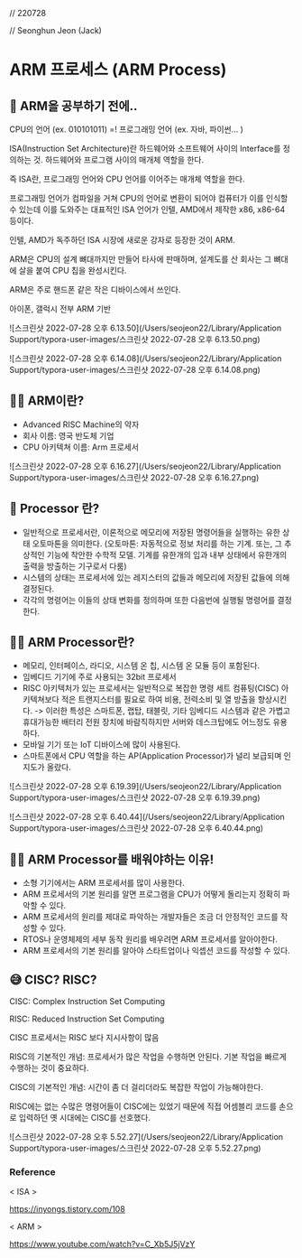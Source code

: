 // 220728

// Seonghun Jeon (Jack)



# ARM 프로세스 (ARM Process)



## 🔡 ARM을 공부하기 전에..

CPU의 언어 (ex. 010101011) =! 프로그래밍 언어 (ex. 자바, 파이썬... )

ISA(Instruction Set Architecture)란 하드웨어와 소프트웨어 사이의 Interface를 정의하는 것. 하드웨어와 프로그램 사이의 매개체 역할을 한다.

즉 ISA란, 프로그래밍 언어와 CPU 언어를 이어주는 매개체 역할을 한다.

프로그래밍 언어가 컴파일을 거쳐 CPU의 언어로 변환이 되어야 컴퓨터가 이를 인식할 수 있는데 이를 도와주는 대표적인 ISA 언어가 인텔, AMD에서 제작한 x86, x86-64 등이다.

인텔, AMD가 독주하던 ISA 시장에 새로운 강자로 등장한 것이 ARM.

ARM은 CPU의 설계 뼈대까지만 만들어 타사에 판매하며, 설계도를 산 회사는 그 뼈대에 살을 붙여 CPU 칩을 완성시킨다. 

ARM은 주로 핸드폰 같은 작은 디바이스에서 쓰인다.

아이폰, 갤럭시 전부 ARM 기반

![스크린샷 2022-07-28 오후 6.13.50](/Users/seojeon22/Library/Application Support/typora-user-images/스크린샷 2022-07-28 오후 6.13.50.png)

![스크린샷 2022-07-28 오후 6.14.08](/Users/seojeon22/Library/Application Support/typora-user-images/스크린샷 2022-07-28 오후 6.14.08.png)



## 💪🏻 ARM이란?

- Advanced RISC Machine의 약자
- 회사 이름: 영국 반도체 기업
- CPU 아키텍쳐 이름: Arm 프로세서

![스크린샷 2022-07-28 오후 6.16.27](/Users/seojeon22/Library/Application Support/typora-user-images/스크린샷 2022-07-28 오후 6.16.27.png)



## 📑 Processor 란?

- 일반적으로 프로세서란, 이론적으로 메모리에 저장된 명령어들을 실행하는 유한 상태 오토마톤을 의미한다. (오토마톤: 자동적으로 정보 처리를 하는 기계. 또는, 그 추상적인 기능에 착안한 수학적 모델. 기계를 유한개의 입과 내부 상태에서 유한개의 출력을 방출하는 기구로서 다룸)
- 시스템의 상태는 프로세서에 있는 레지스터의 값들과 메모리에 저장된 값들에 의해 결정된다.
- 각각의 명령어는 이들의 상태 변화를 정의하며 또한 다음번에 실행될 명령어를 결정한다.



## 💪🏻 ARM Processor란?

- 메모리, 인터페이스, 라디오, 시스템 온 칩, 시스템 온 모듈 등이 포함된다.
- 임베디드 기기에 주로 사용되는 32bit 프로세서
- RISC 아키텍처가 있는 프로세서는 일반적으로 복잡한 명령 세트 컴퓨팅(CISC) 아키텍쳐보다 적은 트랜지스터를 필요로 하여 비용, 전력소비 및 열 방출을 향상시킨다. -> 이러한 특성은 스마트폰, 랩탑, 태블릿, 기타 임베디드 시스템과 같은 가볍고 휴대가능한 배터리 전원 장치에 바람직하지만 서버와 데스크탑에도 어느정도 유용하다.
- 모바일 기기 또는 IoT 디바이스에 많이 사용된다.
- 스마트폰에서 CPU 역할을 하는 AP(Application Processor)가 널리 보급되며 인지도가 올랐다.

![스크린샷 2022-07-28 오후 6.19.39](/Users/seojeon22/Library/Application Support/typora-user-images/스크린샷 2022-07-28 오후 6.19.39.png)

![스크린샷 2022-07-28 오후 6.40.44](/Users/seojeon22/Library/Application Support/typora-user-images/스크린샷 2022-07-28 오후 6.40.44.png)



## 💪🏻 ARM Processor를 배워야하는 이유!

- 소형 기기에서는 ARM 프로세서를 많이 사용한다.
- ARM 프로세서의 기본 원리를 알면 프로그램을 CPU가 어떻게 돌리는지 정확히 파악할 수 있다.
- ARM 프로세서의 원리를 제대로 파악하는 개발자들은 조금 더 안정적인 코드를 작성할 수 있다.
- RTOS나 운영체제의 세부 동작 원리를 배우려면 ARM 프로세서를 알아야한다.
- ARM 프로세서의 기본 원리를 알아야 스타트업이나 익셉션 코드를 작성할 수 있다.



## 😅 CISC? RISC?

CISC: Complex Instruction Set Computing

RISC: Reduced Instruction Set Computing

CISC 프로세서는 RISC 보다 지시사항이 많음

RISC의 기본적인 개념: 프로세서가 많은 작업을 수행하면 안된다. 기본 작업을 빠르게 수행하는 것이 중요하다.

CISC의 기본적인 개념: 시간이 좀 더 걸리더라도 복잡한 작업이 가능해야한다.

RISC에는 없는 수많은 명령어들이 CISC에는 있었기 때문에 직접 어셈블리 코드를 손으로 입력하던 옛 시대에는 CISC를 선호했다.

![스크린샷 2022-07-28 오후 5.52.27](/Users/seojeon22/Library/Application Support/typora-user-images/스크린샷 2022-07-28 오후 5.52.27.png)





### Reference

< ISA >

https://inyongs.tistory.com/108



< ARM >

https://www.youtube.com/watch?v=C_Xb5J5jVzY

​	